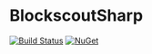 # BlockscoutSharp
[![Build Status](https://travis-ci.org/FrederikBolding/BlockscoutSharp.svg?branch=master)](https://travis-ci.org/FrederikBolding/BlockscoutSharp)
[![NuGet](https://img.shields.io/nuget/v/blockscoutsharp.svg)](https://www.nuget.org/packages/blockscoutsharp)
